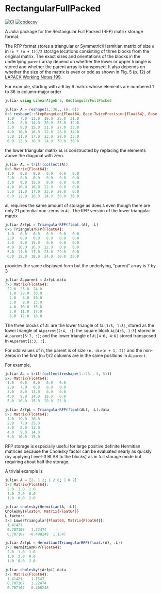 # RectangularFullPacked

[![CI](https://github.com/JuliaLinearAlgebra/RectangularFullPacked.jl/actions/workflows/ci.yml/badge.svg)](https://github.com/JuliaLinearAlgebra/RectangularFullPacked.jl/actions/workflows/ci.yml)
[![codecov](https://codecov.io/gh/JuliaLinearAlgebra/RectangularFullPacked.jl/branch/main/graph/badge.svg?token=440BGYEoar)](https://codecov.io/gh/JuliaLinearAlgebra/RectangularFullPacked.jl)

A Julia package for the Rectangular Full Packed (RFP) matrix storage format.

The RFP format stores a triangular or Symmetric/Hermitian matrix of size `n` in `(n * (n + 1))/2` storage locations consisting of three blocks from the original matrix.
The exact sizes and orientations of the blocks in the underlying `parent` array depend on whether the lower or upper triangle is stored and whether the parent array is transposed.
It also depends on whether the size of the matrix is even or odd as shown in Fig. 5 (p. 12) of [LAPACK Working Notes 199](https://netlib.org/lapack/lawnspdf/lawn199.pdf).

For example, starting with a 6 by 6 matrix whose elements are numbered 1 to 36 in column-major order
```julia
julia> using LinearAlgebra, RectangularFullPacked

julia> A = reshape(1.:36., (6, 6))
6×6 reshape(::StepRangeLen{Float64, Base.TwicePrecision{Float64}, Base.TwicePrecision{Float64}, Int64}, 6, 6) with eltype Float64:
 1.0   7.0  13.0  19.0  25.0  31.0
 2.0   8.0  14.0  20.0  26.0  32.0
 3.0   9.0  15.0  21.0  27.0  33.0
 4.0  10.0  16.0  22.0  28.0  34.0
 5.0  11.0  17.0  23.0  29.0  35.0
 6.0  12.0  18.0  24.0  30.0  36.0
```
the lower triangular matrix `AL` is constructed by replacing the elements above the diagonal with zero.
```julia
julia> AL = tril!(collect(A))
6×6 Matrix{Float64}:
 1.0   0.0   0.0   0.0   0.0   0.0
 2.0   8.0   0.0   0.0   0.0   0.0
 3.0   9.0  15.0   0.0   0.0   0.0
 4.0  10.0  16.0  22.0   0.0   0.0
 5.0  11.0  17.0  23.0  29.0   0.0
 6.0  12.0  18.0  24.0  30.0  36.0
```
`AL` requires the same amount of storage as does `A` even though there are only 21 potential non-zeros in `AL`.
 The RFP version of the lower triangular matrix
```julia
julia> ArfpL = TriangularRFP(float.(A), :L)
6×6 TriangularRFP{Float64}:
 1.0   0.0   0.0   0.0   0.0   0.0
 2.0   8.0   0.0   0.0   0.0   0.0
 3.0   9.0  15.0   0.0   0.0   0.0
 4.0  10.0  16.0  22.0   0.0   0.0
 5.0  11.0  17.0  23.0  29.0   0.0
 6.0  12.0  18.0  24.0  30.0  36.0
 ```
provides the same displayed form but the underlying, "parent" array is 7 by 3
```julia
julia> ALparent = ArfpL.data
7×3 Matrix{Float64}:
 22.0  23.0  24.0
  1.0  29.0  30.0
  2.0   8.0  36.0
  3.0   9.0  15.0
  4.0  10.0  16.0
  5.0  11.0  17.0
  6.0  12.0  18.0
```

The three blocks of `AL` are the lower triangle of `AL[1:3, 1:3]`, stored as the lower triangle of `ALparent[2:4, :]`; the square block `AL[4:6, 1:3]` stored in `ALparent[5:7, :]`; and the lower triangle of `AL[4:6, 4:6]` stored transposed in `ALparent[1:3, :]`.

For odd values of n, the parent is of size `(n, div(n + 1, 2))` and the non-zeros in the first (n+1)/2 columns are in the same positions in `ALparent`.

For example,
```julia
julia> AL = tril!(collect(reshape(1.:25., 5, 5)))
5×5 Matrix{Float64}:
 1.0   0.0   0.0   0.0   0.0
 2.0   7.0   0.0   0.0   0.0
 3.0   8.0  13.0   0.0   0.0
 4.0   9.0  14.0  19.0   0.0
 5.0  10.0  15.0  20.0  25.0

julia> ArfpL = TriangularRFP(float(AL), :L).data
5×3 Matrix{Float64}:
 1.0  19.0  20.0
 2.0   7.0  25.0
 3.0   8.0  13.0
 4.0   9.0  14.0
 5.0  10.0  15.0
 ```

RFP storage is especially useful for large positive definite Hermitian matrices because the Cholesky factor can be evaluated nearly as quickly (by applying Level-3 BLAS to the blocks) as in full storage mode but requiring about half the storage.

A trivial example is
```julia
julia> A = [2. 1 2; 1 2 0; 1 0 2]
3×3 Matrix{Float64}:
 2.0  1.0  2.0
 1.0  2.0  0.0
 1.0  0.0  2.0

julia> cholesky(Hermitian(A, :L))
Cholesky{Float64, Matrix{Float64}}
L factor:
3×3 LowerTriangular{Float64, Matrix{Float64}}:
 1.41421     ⋅         ⋅ 
 0.707107   1.22474    ⋅ 
 0.707107  -0.408248  1.1547

julia> ArfpL = Hermitian(TriangularRFP(float.(A), :L))
3×3 HermitianRFP{Float64}:
 2.0  1.0  1.0
 1.0  2.0  0.0
 1.0  0.0  2.0

julia> cholesky!(ArfpL).data
3×2 Matrix{Float64}:
 1.41421    1.1547
 0.707107   1.22474
 0.707107  -0.408248
```
